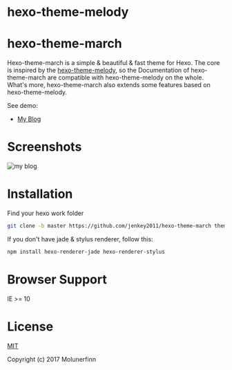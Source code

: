 # hexo-theme-melody

# hexo-theme-march

Hexo-theme-march is a simple & beautiful & fast theme for Hexo. The core is inspired by the [hexo-theme-melody](https://github.com/Molunerfinn/hexo-theme-melody), so the Documentation of hexo-theme-march are compatible with hexo-theme-melody on the whole. What's more, hexo-theme-march also extends some features based on hexo-theme-melody.

See demo:

* [My Blog](http://wangqizheng.win)

# Screenshots

![my blog ](img/Snipaste_2018-03-11_18-33-18.jpg)

# Installation

Find your hexo work folder

```bash
git clone -b master https://github.com/jenkey2011/hexo-theme-march themes/march
```

If you don't have jade & stylus renderer, follow this:

```bash
npm install hexo-renderer-jade hexo-renderer-stylus
```

# Browser Support

IE >= 10

# License

[MIT](http://opensource.org/licenses/MIT)

Copyright (c) 2017 Molunerfinn
